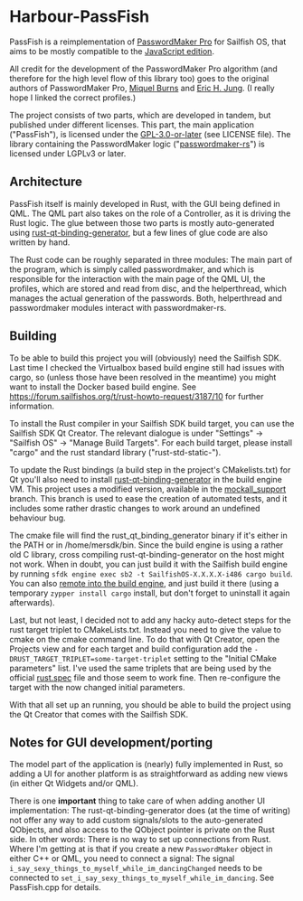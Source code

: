 # Harbour-PassFish

PassFish is a reimplementation of [PasswordMaker Pro](https://passwordmaker.org/) for Sailfish OS, that aims to be mostly compatible to
the [JavaScript edition](https://sourceforge.net/projects/passwordmaker/files/Javascript%20Edition/).

All credit for the development of the PasswordMaker Pro algorithm (and therefore for the high level flow of this library too) goes to the original authors of PasswordMaker Pro, [Miquel Burns](https://github.com/miquelfire) and [Eric H. Jung](https://github.com/ericjung). (I really hope I linked the correct profiles.)

The project consists of two parts, which are developed in tandem, but published under different licenses.
This part, the main application ("PassFish"), is licensed under the [GPL-3.0-or-later](https://spdx.org/licenses/GPL-3.0-or-later.html) (see LICENSE file).  The library containing the PasswordMaker logic
("[passwordmaker-rs](https://github.com/soulsource/passwordmaker-rs)") is licensed under LGPLv3 or later.

## Architecture
PassFish itself is mainly developed in Rust, with the GUI being defined in QML. The QML part also takes on the role of a Controller, as it is driving
the Rust logic.  The glue between those two parts is mostly auto-generated using [rust-qt-binding-generator](https://invent.kde.org/sdk/rust-qt-binding-generator),
but a few lines of glue code are also written by hand.

The Rust code can be roughly separated in three modules: The main part of the program, which is simply called passwordmaker, and which is responsible
for the interaction with the main page of the QML UI, the profiles, which are stored and read from disc, and the helperthread, which manages the actual
generation of the passwords.
Both, helperthread and passwordmaker modules interact with passwordmaker-rs.

## Building
To be able to build this project you will (obviously) need the Sailfish SDK.
Last time I checked the Virtualbox based build engine still had issues with cargo, so (unless those have been resolved in the meantime) you might want to install the Docker based build engine.
See https://forum.sailfishos.org/t/rust-howto-request/3187/10 for further information.

To install the Rust compiler in your Sailfish SDK build target, you can use the Sailfish SDK Qt Creator.  The relevant dialogue is under "Settings" -> "Sailfish OS" -> "Manage Build Targets".  For each build target, please install "cargo" and the rust standard library ("rust-std-static-<target>").

To update the Rust bindings (a build step in the project's CMakelists.txt) for Qt you'll also need to install [rust-qt-binding-generator](https://invent.kde.org/sdk/rust-qt-binding-generator) in the build engine VM.  This project uses a modified version, available in the [mockall_support](https://invent.kde.org/soulsource/rust-qt-binding-generator/-/tree/mockall_support) branch.  This branch is used to ease the creation of automated tests, and it includes some rather drastic changes to work around an undefined behaviour bug.

The cmake file will find the rust_qt_binding_generator binary if it's either in the PATH or in /home/mersdk/bin.
Since the build engine is using a rather old C library, cross compiling rust-qt-binding-generator on the host might not work.  When in doubt, you can just build it with the Sailfish build engine by running `sfdk engine exec sb2 -t SailfishOS-X.X.X.X-i486 cargo build`.  You can also [remote into the build engine](https://docs.sailfishos.org/Tools/Sailfish_SDK/FAQ/#build-engine), and just build it there (using a temporary `zypper install cargo` install, but don't forget to uninstall it again afterwards).

Last, but not least, I decided not to add any hacky auto-detect steps for the rust target triplet to CMakeLists.txt.  Instead you need to give the value to cmake on the cmake command line.  To do that with Qt Creator, open the Projects view and for each target and build configuration add the `-DRUST_TARGET_TRIPLET=some-target-triplet` setting to the "Initial CMake parameters" list.  I've used the same triplets that are being used by the official [rust.spec](https://github.com/sailfishos/rust/blob/5a164a7d8f91fc147458222f92db35b7567bac1c/rust.spec#L35-L37) file and those seem to work fine.  Then re-configure the target with the now changed initial parameters.

With that all set up an running, you should be able to build the project using the Qt Creator that comes with the Sailfish SDK.

## Notes for GUI development/porting
The model part of the application is (nearly) fully implemented in Rust, so adding a UI for another platform is as straightforward as adding new views (in either Qt Widgets and/or QML).

There is one **important** thing to take care of when adding another UI implementation: The rust-qt-binding-generator does (at the time of writing) not offer any way to add custom signals/slots to the auto-generated QObjects, and also access to the QObject pointer is private on the Rust side.  In other words: There is no way to set up connections from Rust.
Where I'm getting at is that if you create a new `PasswordMaker` object in either C++ or QML, you need to connect a signal:
The signal `i_say_sexy_things_to_myself_while_im_dancingChanged` needs to be connected to `set_i_say_sexy_things_to_myself_while_im_dancing`.  See PassFish.cpp for
details.

